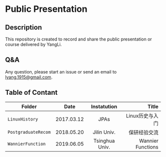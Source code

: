 # Public Presentation

## Description

This repository is created to record and share the public presentation or course delivered by YangLi.

## Q&A

Any question, please start an issue or send an email to <lyang.1915@gmail.com>.

## Table of Contant

| Folder | Date | Instatution | Title |
| - | :-: | :-: | -:|
| `LinuxHistory` | 2017.03.12| JPAs | Linux历史与入门 |
| `PostgraduateRecom` | 2018.05.20 | Jilin Univ. | 保研经验交流 |
| `WannierFunction` | 2019.06.05| Tsinghua Univ.| Wannier Functions |